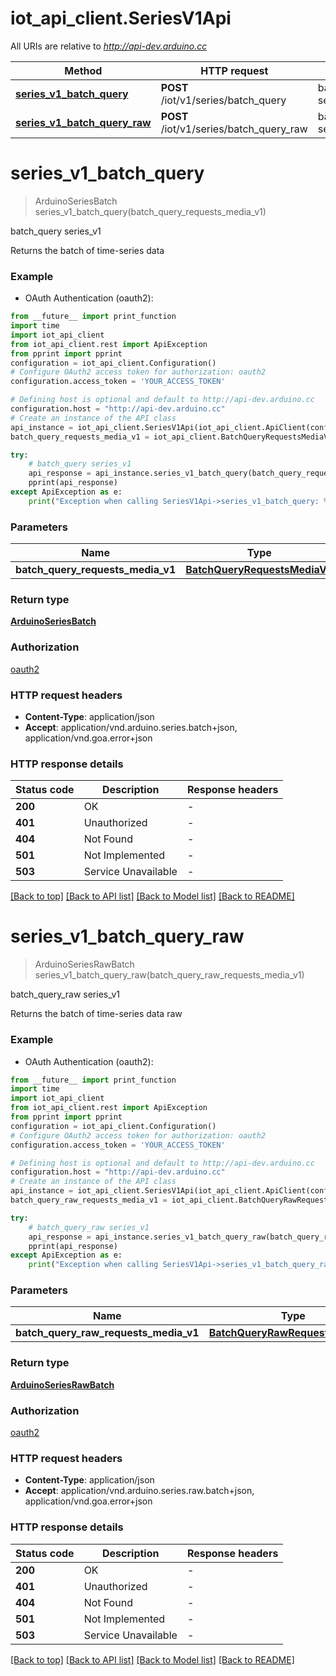 # iot_api_client.SeriesV1Api

All URIs are relative to *http://api-dev.arduino.cc*

Method | HTTP request | Description
------------- | ------------- | -------------
[**series_v1_batch_query**](SeriesV1Api.md#series_v1_batch_query) | **POST** /iot/v1/series/batch_query | batch_query series_v1
[**series_v1_batch_query_raw**](SeriesV1Api.md#series_v1_batch_query_raw) | **POST** /iot/v1/series/batch_query_raw | batch_query_raw series_v1


# **series_v1_batch_query**
> ArduinoSeriesBatch series_v1_batch_query(batch_query_requests_media_v1)

batch_query series_v1

Returns the batch of time-series data

### Example

* OAuth Authentication (oauth2):
```python
from __future__ import print_function
import time
import iot_api_client
from iot_api_client.rest import ApiException
from pprint import pprint
configuration = iot_api_client.Configuration()
# Configure OAuth2 access token for authorization: oauth2
configuration.access_token = 'YOUR_ACCESS_TOKEN'

# Defining host is optional and default to http://api-dev.arduino.cc
configuration.host = "http://api-dev.arduino.cc"
# Create an instance of the API class
api_instance = iot_api_client.SeriesV1Api(iot_api_client.ApiClient(configuration))
batch_query_requests_media_v1 = iot_api_client.BatchQueryRequestsMediaV1() # BatchQueryRequestsMediaV1 | 

try:
    # batch_query series_v1
    api_response = api_instance.series_v1_batch_query(batch_query_requests_media_v1)
    pprint(api_response)
except ApiException as e:
    print("Exception when calling SeriesV1Api->series_v1_batch_query: %s\n" % e)
```

### Parameters

Name | Type | Description  | Notes
------------- | ------------- | ------------- | -------------
 **batch_query_requests_media_v1** | [**BatchQueryRequestsMediaV1**](BatchQueryRequestsMediaV1.md)|  | 

### Return type

[**ArduinoSeriesBatch**](ArduinoSeriesBatch.md)

### Authorization

[oauth2](../README.md#oauth2)

### HTTP request headers

 - **Content-Type**: application/json
 - **Accept**: application/vnd.arduino.series.batch+json, application/vnd.goa.error+json

### HTTP response details
| Status code | Description | Response headers |
|-------------|-------------|------------------|
**200** | OK |  -  |
**401** | Unauthorized |  -  |
**404** | Not Found |  -  |
**501** | Not Implemented |  -  |
**503** | Service Unavailable |  -  |

[[Back to top]](#) [[Back to API list]](../README.md#documentation-for-api-endpoints) [[Back to Model list]](../README.md#documentation-for-models) [[Back to README]](../README.md)

# **series_v1_batch_query_raw**
> ArduinoSeriesRawBatch series_v1_batch_query_raw(batch_query_raw_requests_media_v1)

batch_query_raw series_v1

Returns the batch of time-series data raw

### Example

* OAuth Authentication (oauth2):
```python
from __future__ import print_function
import time
import iot_api_client
from iot_api_client.rest import ApiException
from pprint import pprint
configuration = iot_api_client.Configuration()
# Configure OAuth2 access token for authorization: oauth2
configuration.access_token = 'YOUR_ACCESS_TOKEN'

# Defining host is optional and default to http://api-dev.arduino.cc
configuration.host = "http://api-dev.arduino.cc"
# Create an instance of the API class
api_instance = iot_api_client.SeriesV1Api(iot_api_client.ApiClient(configuration))
batch_query_raw_requests_media_v1 = iot_api_client.BatchQueryRawRequestsMediaV1() # BatchQueryRawRequestsMediaV1 | 

try:
    # batch_query_raw series_v1
    api_response = api_instance.series_v1_batch_query_raw(batch_query_raw_requests_media_v1)
    pprint(api_response)
except ApiException as e:
    print("Exception when calling SeriesV1Api->series_v1_batch_query_raw: %s\n" % e)
```

### Parameters

Name | Type | Description  | Notes
------------- | ------------- | ------------- | -------------
 **batch_query_raw_requests_media_v1** | [**BatchQueryRawRequestsMediaV1**](BatchQueryRawRequestsMediaV1.md)|  | 

### Return type

[**ArduinoSeriesRawBatch**](ArduinoSeriesRawBatch.md)

### Authorization

[oauth2](../README.md#oauth2)

### HTTP request headers

 - **Content-Type**: application/json
 - **Accept**: application/vnd.arduino.series.raw.batch+json, application/vnd.goa.error+json

### HTTP response details
| Status code | Description | Response headers |
|-------------|-------------|------------------|
**200** | OK |  -  |
**401** | Unauthorized |  -  |
**404** | Not Found |  -  |
**501** | Not Implemented |  -  |
**503** | Service Unavailable |  -  |

[[Back to top]](#) [[Back to API list]](../README.md#documentation-for-api-endpoints) [[Back to Model list]](../README.md#documentation-for-models) [[Back to README]](../README.md)

